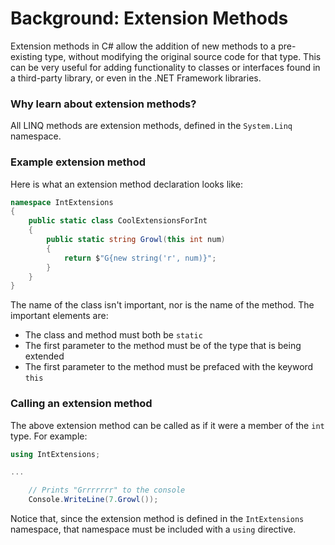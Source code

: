 # Background: Extension Methods

Extension methods in C# allow the addition of new methods to a pre-existing type, without modifying the original source code for that type. This can be very useful for adding functionality to classes or interfaces found in a third-party library, or even in the .NET Framework libraries.

### Why learn about extension methods?
All LINQ methods are extension methods, defined in the `System.Linq` namespace.

### Example extension method

Here is what an extension method declaration looks like:
```csharp
namespace IntExtensions
{
    public static class CoolExtensionsForInt
    {
        public static string Growl(this int num)
        {
            return $"G{new string('r', num)}";
        }
    }
}
```

The name of the class isn't important, nor is the name of the method. The important elements are:
 - The class and method must both be `static`
 - The first parameter to the method must be of the type that is being extended
 - The first parameter to the method must be prefaced with the keyword `this`

### Calling an extension method

The above extension method can be called as if it were a member of the `int` type. For example:

```csharp
using IntExtensions;

...

    // Prints "Grrrrrrr" to the console
    Console.WriteLine(7.Growl());
```

Notice that, since the extension method is defined in the `IntExtensions` namespace, that namespace must be included with a `using` directive.
